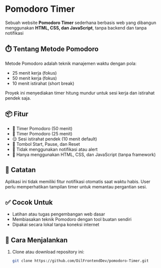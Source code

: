 # Pomodoro Timer

Sebuah website **Pomodoro Timer** sederhana berbasis web yang dibangun menggunakan **HTML, CSS, dan JavaScript**, tanpa backend dan tanpa notifikasi

## ⏱️ Tentang Metode Pomodoro

Metode Pomodoro adalah teknik manajemen waktu dengan pola:
- 25 menit kerja (fokus)
- 50 menit kerja (fokus)
- 10 menit istirahat (short break)

Proyek ini menyediakan timer hitung mundur untuk sesi kerja dan istirahat pendek saja.

## 📦 Fitur

- 🎯 Timer Pomodoro (50 menit)
- 🎯 Timer Pomodoro (25 menit)
- 😌 Sesi istirahat pendek (10 menit default)
- 🔁 Tombol Start, Pause, dan Reset
- 🧭 Tidak menggunakan notifikasi atau alert
- 🧠 Hanya menggunakan HTML, CSS, dan JavaScript (tanpa framework)

## 🔔 Catatan
Aplikasi ini tidak memiliki fitur notifikasi otomatis saat waktu habis.
User perlu memperhatikan tampilan timer untuk memantau pergantian sesi.

## ✅ Cocok Untuk
- Latihan atau tugas pengembangan web dasar
- Membiasakan teknik Pomodoro dengan tool buatan sendiri
- Dipakai secara lokal tanpa koneksi internet

## 🚀 Cara Menjalankan

1. Clone atau download repository ini:
   ```bash
   git clone https://github.com/DilFrontendDev/pomodoro-Timer.git
